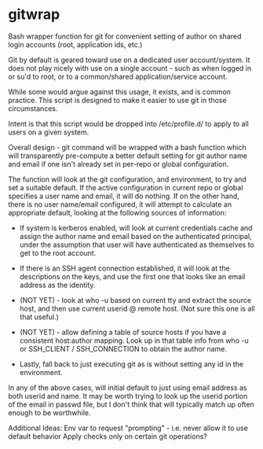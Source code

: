 # gitwrap
Bash wrapper function for git for convenient setting of author on shared login accounts (root, application ids, etc.)

Git by default is geared toward use on a dedicated user account/system. It does not play nicely with use on a single
account - such as when logged in or su'd to root, or to a common/shared application/service account. 

While some would argue against this usage, it exists, and is common practice. This script is designed 
to make it easier to use git in those circumstances. 

Intent is that this script would be dropped into /etc/profile.d/ to apply to all users on a given system.

Overall design - git command will be wrapped with a bash function which will transparently pre-compute a better
default setting for git author name and email if one isn't already set in per-repo or global configuration.

The function will look at the git configuration, and environment, to try and set a suitable default. If the
active configuration in current repo or global specifies a user name and email, it will do nothing. If on the 
other hand, there is no user name/email configured, it will attempt to calculate an appropriate default, looking at
the following sources of information:

  * If system is kerberos enabled, will look at current credentials cache and assign the author name and email based
    on the authenticated principal, under the assumption that user will have authenticated as themselves to get to
    the root account.

  * If there is an SSH agent connection established, it will look at the descriptions on the keys, and use the first
    one that looks like an email address as the identity.

  * (NOT YET) - look at who -u based on current tty and extract the source host, and then use current userid @ 
    remote host. (Not sure this one is all that useful.)

  * (NOT YET) - allow defining a table of source hosts if you have a consistent host:author mapping. Look up
    in that table info from who -u or SSH_CLIENT / SSH_CONNECTION to obtain the author name. 

  * Lastly, fall back to just executing git as is without setting any id in the environment. 

In any of the above cases, will initial default to just using email address as both userid and name. It may 
be worth trying to look up the userid portion of the email in passwd file, but I don't think that will typically 
match up often enough to be worthwhile. 


Additional Ideas:
	Env var to request "prompting" - i.e. never allow it to use default behavior
	Apply checks only on certain git operations?
